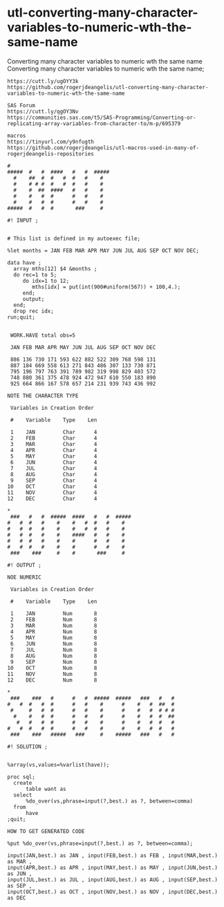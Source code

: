 # utl-converting-many-character-variables-to-numeric-wth-the-same-name
Converting many character variables to numeric wth the same name
    Converting many character variables to numeric wth the same name;                                                                   
                                                                                                                                        
    https://cutt.ly/ugOYY3k                                                                                                             
    https://github.com/rogerjdeangelis/utl-converting-many-character-variables-to-numeric-wth-the-same-name                             
                                                                                                                                        
    SAS Forum                                                                                                                           
    https://cutt.ly/qgOY3Nv                                                                                                             
    https://communities.sas.com/t5/SAS-Programming/Converting-or-replicating-array-variables-from-character-to/m-p/695379               
                                                                                                                                        
    macros                                                                                                                              
    https://tinyurl.com/y9nfugth                                                                                                        
    https://github.com/rogerjdeangelis/utl-macros-used-in-many-of-rogerjdeangelis-repositories                                          
                                                                                                                                        
    #                                                                                                                                   
    #####  #   #  ####   #   #  #####                                                                                                   
      #    ##  #  #   #  #   #    #                                                                                                     
      #    # # #  #   #  #   #    #                                                                                                     
      #    #  ##  ####   #   #    #                                                                                                     
      #    #   #  #      #   #    #                                                                                                     
      #    #   #  #      #   #    #                                                                                                     
    #####  #   #  #       ###     #                                                                                                     
                                                                                                                                        
    #! INPUT ;                                                                                                                          
                                                                                                                                        
                                                                                                                                        
    # This list is defined in my autoexec file;                                                                                         
                                                                                                                                        
    %let months = JAN FEB MAR APR MAY JUN JUL AUG SEP OCT NOV DEC;                                                                      
                                                                                                                                        
    data have ;                                                                                                                         
      array mths[12] $4 &months ;                                                                                                       
      do rec=1 to 5;                                                                                                                    
         do idx=1 to 12;                                                                                                                
            mths[idx] = put(int(900#uniform(567)) + 100,4.);                                                                            
         end;                                                                                                                           
         output;                                                                                                                        
      end;                                                                                                                              
      drop rec idx;                                                                                                                     
    run;quit;                                                                                                                           
                                                                                                                                        
                                                                                                                                        
     WORK.HAVE total obs=5                                                                                                              
                                                                                                                                        
     JAN FEB MAR APR MAY JUN JUL AUG SEP OCT NOV DEC                                                                                    
                                                                                                                                        
     886 136 730 171 593 622 882 522 309 768 598 131                                                                                    
     887 184 669 558 613 271 843 486 307 133 730 871                                                                                    
     795 196 797 763 391 789 982 319 998 829 403 572                                                                                    
     748 880 361 375 478 924 472 947 610 550 183 890                                                                                    
     925 664 866 167 578 657 214 231 939 743 436 992                                                                                    
                                                                                                                                        
    NOTE THE CHARACTER TYPE                                                                                                             
                                                                                                                                        
     Variables in Creation Order                                                                                                        
                                                                                                                                        
     #    Variable    Type    Len                                                                                                       
                                                                                                                                        
     1    JAN         Char      4                                                                                                       
     2    FEB         Char      4                                                                                                       
     3    MAR         Char      4                                                                                                       
     4    APR         Char      4                                                                                                       
     5    MAY         Char      4                                                                                                       
     6    JUN         Char      4                                                                                                       
     7    JUL         Char      4                                                                                                       
     8    AUG         Char      4                                                                                                       
     9    SEP         Char      4                                                                                                       
    10    OCT         Char      4                                                                                                       
    11    NOV         Char      4                                                                                                       
    12    DEC         Char      4                                                                                                       
                                                                                                                                        
    *                                                                                                                                   
     ###   #   #  #####  ####   #   #  #####                                                                                            
    #   #  #   #    #    #   #  #   #    #                                                                                              
    #   #  #   #    #    #   #  #   #    #                                                                                              
    #   #  #   #    #    ####   #   #    #                                                                                              
    #   #  #   #    #    #      #   #    #                                                                                              
    #   #  #   #    #    #      #   #    #                                                                                              
     ###    ###     #    #       ###     #                                                                                              
                                                                                                                                        
    #! OUTPUT ;                                                                                                                         
                                                                                                                                        
    NOE NUMERIC                                                                                                                         
                                                                                                                                        
     Variables in Creation Order                                                                                                        
                                                                                                                                        
     #    Variable    Type    Len                                                                                                       
                                                                                                                                        
     1    JAN         Num       8                                                                                                       
     2    FEB         Num       8                                                                                                       
     3    MAR         Num       8                                                                                                       
     4    APR         Num       8                                                                                                       
     5    MAY         Num       8                                                                                                       
     6    JUN         Num       8                                                                                                       
     7    JUL         Num       8                                                                                                       
     8    AUG         Num       8                                                                                                       
     9    SEP         Num       8                                                                                                       
    10    OCT         Num       8                                                                                                       
    11    NOV         Num       8                                                                                                       
    12    DEC         Num       8                                                                                                       
                                                                                                                                        
    *                                                                                                                                   
     ###    ###   #      #   #  #####  #####   ###   #   #                                                                              
    #   #  #   #  #      #   #    #      #    #   #  ##  #                                                                              
     #     #   #  #      #   #    #      #    #   #  # # #                                                                              
      #    #   #  #      #   #    #      #    #   #  #  ##                                                                              
       #   #   #  #      #   #    #      #    #   #  #   #                                                                              
    #   #  #   #  #      #   #    #      #    #   #  #   #                                                                              
     ###    ###   #####   ###     #    #####   ###   #   #                                                                              
                                                                                                                                        
    #! SOLUTION ;                                                                                                                       
                                                                                                                                        
                                                                                                                                        
    %array(vs,values=%varlist(have));                                                                                                   
                                                                                                                                        
    proc sql;                                                                                                                           
      create                                                                                                                            
          table want as                                                                                                                 
      select                                                                                                                            
          %do_over(vs,phrase=input(?,best.) as ?, between=comma)                                                                        
      from                                                                                                                              
          have                                                                                                                          
    ;quit;                                                                                                                              
                                                                                                                                        
    HOW TO GET GENERATED CODE                                                                                                           
                                                                                                                                        
    %put %do_over(vs,phrase=input(?,best.) as ?, between=comma);                                                                        
                                                                                                                                        
    input(JAN,best.) as JAN , input(FEB,best.) as FEB , input(MAR,best.) as MAR ,                                                       
    input(APR,best.) as APR , input(MAY,best.) as MAY , input(JUN,best.) as JUN ,                                                       
    input(JUL,best.) as JUL , input(AUG,best.) as AUG , input(SEP,best.) as SEP ,                                                       
    input(OCT,best.) as OCT , input(NOV,best.) as NOV , input(DEC,best.) as DEC                                                         
                                                                                                                                        
                                                                                                                                        
